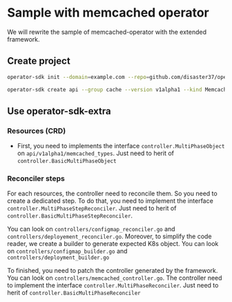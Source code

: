 # Sample with memcached operator

We will rewrite the sample of memcached-operator with the extended framework.

## Create project

```bash
operator-sdk init --domain=example.com --repo=github.com/disaster37/operator-sdk-extra/testdata/memcached-operator

operator-sdk create api --group cache --version v1alpha1 --kind Memcached --resource --controller
```

## Use operator-sdk-extra

### Resources (CRD)

- First, you need to implements the interface `controller.MultiPhaseObject` on `api/v1alpha1/memcached_types`. Just need to herit of `controller.BasicMultiPhaseObject`

### Reconciler steps

For each resources, the controller need to reconcile them. So you need to create a dedicated step. To do that, you need to implement the interface  `controller.MultiPhaseStepReconciler`. Just need to herit of `controller.BasicMultiPhaseStepReconciler`.

You can look on  `controllers/configmap_reconciler.go` and `controllers/deployement_reconciler.go`. Moreover, to simplify the code reader, we create a builder to generate expected K8s object. You can look on `controllers/configmap_builder.go` and  `controllers/deployment_builder.go`

To finished, you need to patch the controller generated by the framework. You can look on `controllers/memcached_controller.go`. The controller need to implement the interface  `controller.MultiPhaseReconciler`. Just need to herit of `controller.BasicMultiPhaseReconciler`